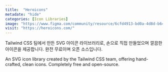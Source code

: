 ```yaml
---
title:  "Heroicons"
metadate: "hide"
categories: [Icon Libraries]
image: "https://www.figma.com/community/resource/6cfd4913-bd0a-4d8d-b642-b6ebf9826765/thumbnail"
visit: "https://heroicons.com/"
---
```


Tailwind CSS 팀에서 만든 SVG 아이콘 라이브러리로, 손으로 직접 만들었으며 깔끔한 아이콘을 제공합니다. 완전 무료이며 오픈 소스입니다.

An SVG icon library created by the Tailwind CSS team, offering hand-crafted, clean icons. Completely free and open-source.
